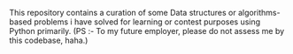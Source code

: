 This repository contains a curation of some Data structures or algorithms-based problems i have solved for learning or contest purposes using Python primarily. (PS :- To my future employer, please do not assess me by this codebase, haha.)